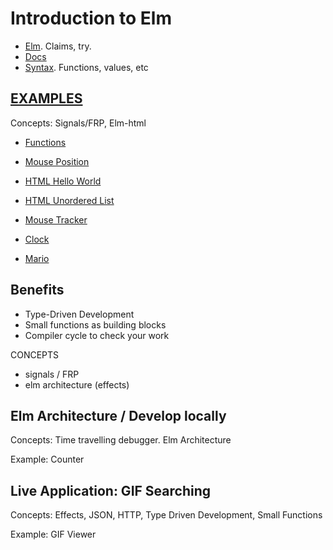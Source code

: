 Introduction to Elm
===================

- [Elm](http://elm-lang.org/). Claims, try.
- [Docs](http://elm-lang.org/docs)
- [Syntax](http://elm-lang.org/docs/syntax). Functions, values, etc


[EXAMPLES](http://elm-lang.org/examples)
-----------------------------------------

Concepts: Signals/FRP, Elm-html

- [Functions](http://elm-lang.org/examples/functions)
- [Mouse Position](http://elm-lang.org/examples/mouse-position)
- [HTML Hello World](http://elm-lang.org/examples/hello-html)
- [HTML Unordered List](http://elm-lang.org/examples/unordered-list)
- [Mouse Tracker](http://elm-lang.org/examples/mouse-tracker)
- [Clock](http://elm-lang.org/examples/clock)

- [Mario](http://elm-lang.org/examples/mario)


Benefits
--------------------

- Type-Driven Development
- Small functions as building blocks
- Compiler cycle to check your work

CONCEPTS
- signals / FRP
- elm architecture (effects)

Elm Architecture / Develop locally
----------------

Concepts: Time travelling debugger. Elm Architecture

Example: Counter

Live Application: GIF Searching
-------------------------------

Concepts: Effects, JSON, HTTP, Type Driven Development, Small Functions

Example: GIF Viewer


